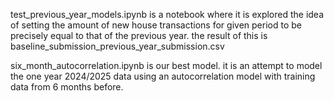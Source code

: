 test_previous_year_models.ipynb is a notebook where it is explored the idea of setting the amount of new house transactions for given period to be precisely equal to that of the previous year. the result of this is baseline_submission_previous_year_submission.csv

six_month_autocorrelation.ipynb is our best model. it is an attempt to model the one year 2024/2025 data using an autocorrelation model with training data from 6 months before.